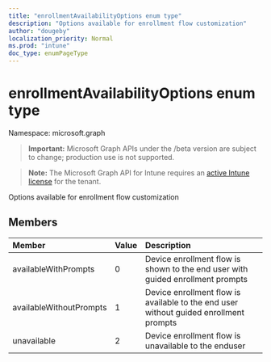 ```yaml
---
title: "enrollmentAvailabilityOptions enum type"
description: "Options available for enrollment flow customization"
author: "dougeby"
localization_priority: Normal
ms.prod: "intune"
doc_type: enumPageType
---
```


# enrollmentAvailabilityOptions enum type

Namespace: microsoft.graph

> **Important:** Microsoft Graph APIs under the /beta version are subject to change; production use is not supported.

> **Note:** The Microsoft Graph API for Intune requires an [active Intune license](https://go.microsoft.com/fwlink/?linkid=839381) for the tenant.

Options available for enrollment flow customization

## Members
|Member|Value|Description|
|:---|:---|:---|
|availableWithPrompts|0|Device enrollment flow is shown to the end user with guided enrollment prompts|
|availableWithoutPrompts|1|Device enrollment flow is available to the end user without guided enrollment prompts|
|unavailable|2|Device enrollment flow is unavailable to the enduser|





